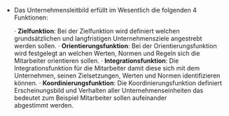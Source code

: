 - Das Unternehmensleitbild erfüllt im Wesentlich die folgenden 4 Funktionen:
  
  · __Zielfunktion__: Bei der Zielfunktion wird definiert welchen grundsätzlichen und langfristigen Unternehmensziele angestrebt werden sollen.
  · __Orientierungsfunktion__: Bei der Orientierungsfunktion wird festgelegt an welchen Werten, Normen und Regeln sich die Mitarbeiter orientieren sollen.
  · __Integrationsfunktion__: Die Integrationsfunktion für die Mitarbeiter damit diese sich mit dem Unternehmen, seinen Zielsetzungen, Werten und Normen identifizieren können.
  · __Koordinierungsfunktion__: Die Koordinierungsfunktion definiert Erscheinungsbild und Verhalten aller Unternehmenseinheiten das bedeutet zum Beispiel Mitarbeiter sollen aufeinander abgestimmt werden.